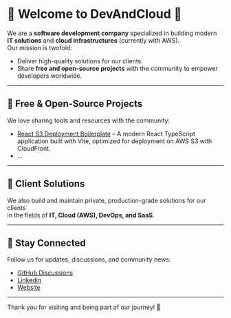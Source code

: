 # 🌟 Welcome to DevAndCloud 🌟

We are a **software development company** specialized in building modern **IT solutions** and **cloud infrastructures** (currently with AWS).  
Our mission is twofold:  
- Deliver high-quality solutions for our clients.  
- Share **free and open-source projects** with the community to empower developers worldwide.  

---

## 🚀 Free & Open-Source Projects

We love sharing tools and resources with the community:

- [React S3 Deployment Boilerplate](https://github.com/devandcloud/react-s3) – A modern React TypeScript application built with Vite, optimized for deployment on AWS S3 with CloudFront.
- ...

---

## 💼 Client Solutions

We also build and maintain private, production-grade solutions for our clients  
in the fields of **IT, Cloud (AWS), DevOps, and SaaS**.

---

## 📢 Stay Connected

Follow us for updates, discussions, and community news:

- [GitHub Discussions](https://github.com/devandcloud)
- [Linkedin](https://www.linkedin.com/company/devandcloud)
- [Website](https://devandcloud.com/)

---

Thank you for visiting and being part of our journey! 🚀
